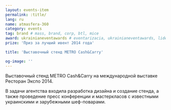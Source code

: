 ```yaml
---
layout: events-item
permalink: :title/
lang: ru
name: atmasfera-360
category: events
tag: brand # mass, brand, corp, btl, mice
award: ukrainianeventawards # eventarizacia, ukrainianeventawards, liderotrasli
prize: 'Приз за лучший ивент 2014 года'

title: 'Выставочный стенд METRO Cash&Carry'

og-image: ''
---
```


Выставочный стенд METRO Cash&Carry на международной выставке Ресторан Экспо 2014.

В задачи агентства входила разработка дизайна и создание стенда, а также проведение пресс конференции и мастеркласов с известными украинскими и зарубежными шеф-поварами.
